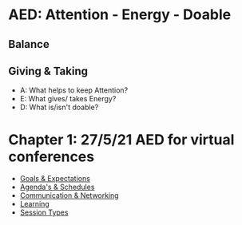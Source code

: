 # AED: Attention - Energy - Doable #
## Balance ##
## Giving & Taking ##
* A: What helps to keep Attention?
* E: What gives/ takes Energy?
* D: What is/isn't doable?

# Chapter 1: 27/5/21 AED for virtual conferences #
* [Goals & Expectations](./GoalsAndExpectations.md)
* [Agenda's & Schedules](./AgendasAndSchedules.md)
* [Communication & Networking](CommunicationAndNetworking/.md)
* [Learning](./Learning.md)
* [Session Types](./SessionTypes.md)
